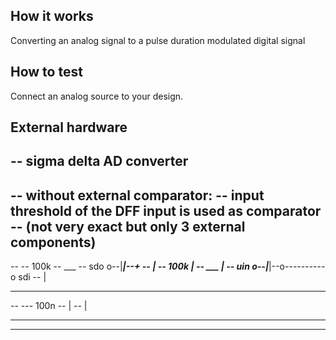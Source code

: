 <!---

This file is used to generate your project datasheet. Please fill in the information below and delete any unused
sections.

You can also include images in this folder and reference them in the markdown. Each image must be less than
512 kb in size, and the combined size of all images must be less than 1 MB.
-->

## How it works

Converting an analog signal to a pulse duration modulated digital signal

## How to test
Connect an analog source to your design.

## External hardware

--	sigma delta AD converter
--	
--	without external comparator:
--		input threshold of the DFF input is used as comparator
--		(not very exact but only 3 external components)
--
--
--            100k
--            ___
--    sdo o--|___|--+
--                  |
--            100k  |
--            ___   |
--    uin o--|___|--o----------o sdi
--                  |
--                 ---
--                 ---  100n
--                  |
--                  |
--                 ---
--                  -
